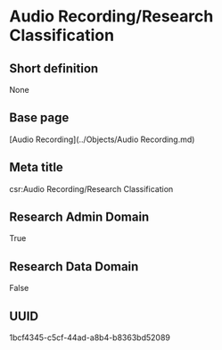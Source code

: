 # Audio Recording/Research Classification
## Short definition
None
## Base page
[Audio Recording](../Objects/Audio Recording.md)
## Meta title
csr:Audio Recording/Research Classification
## Research Admin Domain
True
## Research Data Domain
False
## UUID
1bcf4345-c5cf-44ad-a8b4-b8363bd52089
